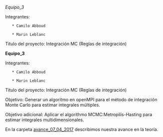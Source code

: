 

*Equipo_3*

Integrantes:

    
       * Camilo Abboud
    
       * Marin Leblanc


Título del proyecto: Integración MC (Reglas de integración)


**Equipo_3**

Integrantes:

    
       * Camilo Abboud
    
       * Marin Leblanc



Título del proyecto: Integración MC (Reglas de integración)


Objetivo: Generar un algoritmo en openMPI para el método de integración Monte Carlo para estimar integrales múltiples.

Objetivo adicional: Aplicar el algorithmo MCMC:Metropilis-Hasting para estimar integrales multidimensionales.



En la carpeta [avance_07_04_2017](avance_07_04_2017) describimos nuestra avance en la teoría.

 




 

